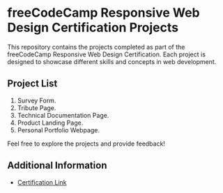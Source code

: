 # freeCodeCamp Responsive Web Design Certification Projects

This repository contains the projects completed as part of the freeCodeCamp Responsive Web Design Certification. Each project is designed to showcase different skills and concepts in web development.

## Project List

1. Survey Form.
2. Tribute Page.
3. Technical Documentation Page.
4. Product Landing Page.
5. Personal Portfolio Webpage.

Feel free to explore the projects and provide feedback!

## Additional Information

- [Certification Link](https://www.freecodecamp.org/certification/MohamedKhalifa/responsive-web-design)
